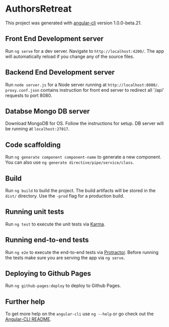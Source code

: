 # AuthorsRetreat

This project was generated with [angular-cli](https://github.com/angular/angular-cli) version 1.0.0-beta.21.

## Front End Development server
Run `ng serve` for a dev server. Navigate to `http://localhost:4200/`. The app will automatically reload if you change any of the source files.

## Backend End Development server
Run `node server.js` for a Node server running at `http://localhost:8080/`. `proxy.conf.json` contains instruction for front end server to redirect all '/api' requests to port 8080.

## Databse Mongo DB server
Download MongoDB for OS. Follow the instructions for setup. DB server will be running at `localhost:27017`.

## Code scaffolding

Run `ng generate component component-name` to generate a new component. You can also use `ng generate directive/pipe/service/class`.

## Build

Run `ng build` to build the project. The build artifacts will be stored in the `dist/` directory. Use the `-prod` flag for a production build.

## Running unit tests

Run `ng test` to execute the unit tests via [Karma](https://karma-runner.github.io).

## Running end-to-end tests

Run `ng e2e` to execute the end-to-end tests via [Protractor](http://www.protractortest.org/).
Before running the tests make sure you are serving the app via `ng serve`.

## Deploying to Github Pages

Run `ng github-pages:deploy` to deploy to Github Pages.

## Further help

To get more help on the `angular-cli` use `ng --help` or go check out the [Angular-CLI README](https://github.com/angular/angular-cli/blob/master/README.md).
